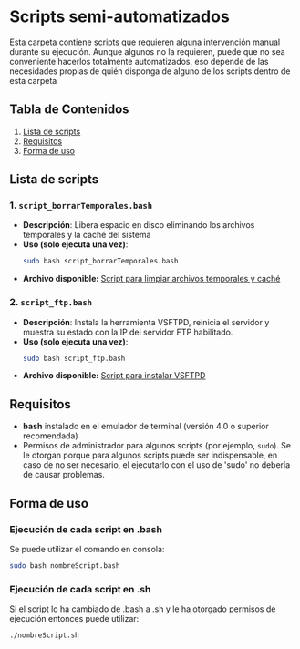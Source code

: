 # Scripts semi-automatizados
Esta carpeta contiene scripts que requieren alguna intervención manual durante su ejecución. Aunque algunos no la requieren, puede que no sea conveniente hacerlos totalmente automatizados, eso depende de las necesidades propias de quién disponga de alguno de los scripts dentro de esta carpeta

## Tabla de Contenidos
1. [Lista de scripts](#lista-de-scripts)
2. [Requisitos](#requisitos)
4. [Forma de uso](#forma-de-uso)

## Lista de scripts
### 1. `script_borrarTemporales.bash`
   - **Descripción**: Libera espacio en disco eliminando los archivos temporales y la caché del sistema
   - **Uso (solo ejecuta una vez)**: 
     ```bash
     sudo bash script_borrarTemporales.bash
     ```
   - **Archivo disponible:** [Script para limpiar archivos temporales y caché](script_borrarTemporales.bash)
### 2. `script_ftp.bash`
   - **Descripción**: Instala la herramienta VSFTPD, reinicia el servidor y muestra su estado con la IP del servidor FTP habilitado.
   - **Uso (solo ejecuta una vez)**: 
     ```bash
     sudo bash script_ftp.bash
     ```
   - **Archivo disponible:** [Script para instalar VSFTPD](script_ftp.bash)

## Requisitos
- **bash** instalado en el emulador de terminal (versión 4.0 o superior recomendada)
- Permisos de administrador para algunos scripts (por ejemplo, `sudo`). Se le otorgan porque para algunos scripts puede ser indispensable, en caso de no ser necesario, el ejecutarlo con el uso de 'sudo' no debería de causar problemas.

## Forma de uso
### Ejecución de cada script en .bash
Se puede utilizar el comando en consola:
```bash
sudo bash nombreScript.bash
```
### Ejecución de cada script en .sh
Si el script lo ha cambiado de .bash a .sh y le ha otorgado permisos de ejecución entonces puede utilizar:
```bash
./nombreScript.sh
```
